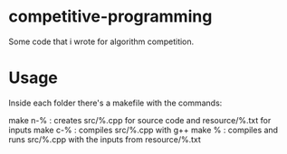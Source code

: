competitive-programming
=======================

Some code that i wrote for algorithm competition.


Usage
=======================

Inside each folder there's a makefile with the commands:

make n-% : creates src/%.cpp for source code and resource/%.txt for inputs
make c-% : compiles src/%.cpp with g++
make %   : compiles and runs src/%.cpp with the inputs from resource/%.txt
